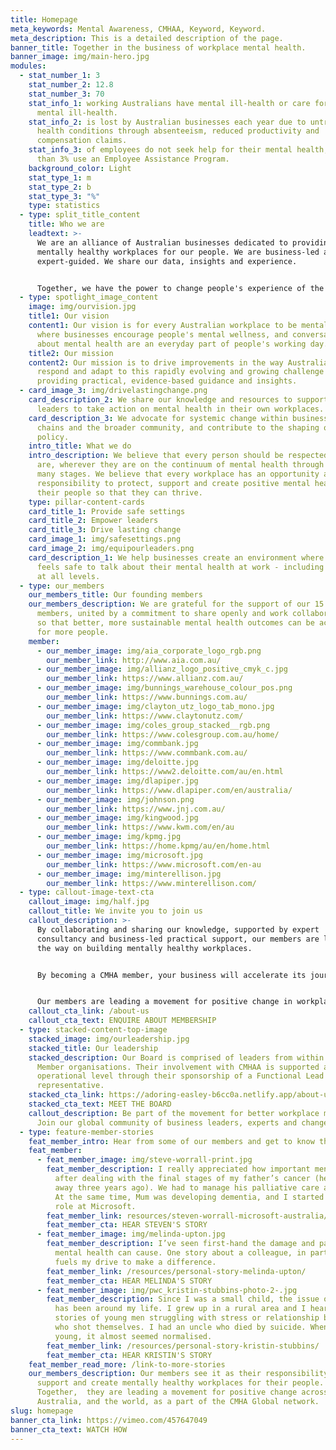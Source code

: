 ```yaml
---
title: Homepage
meta_keywords: Mental Awareness, CMHAA, Keyword, Keyword.
meta_description: This is a detailed description of the page.
banner_title: Together in the business of workplace mental health.
banner_image: img/main-hero.jpg
modules:
  - stat_number_1: 3
    stat_number_2: 12.8
    stat_number_3: 70
    stat_info_1: working Australians have mental ill-health or care for someone with
      mental ill-health.
    stat_info_2: is lost by Australian businesses each year due to untreated mental
      health conditions through absenteeism, reduced productivity and
      compensation claims.
    stat_info_3: of employees do not seek help for their mental health, and less
      than 3% use an Employee Assistance Program.
    background_color: Light
    stat_type_1: m
    stat_type_2: b
    stat_type_3: "%"
    type: statistics
  - type: split_title_content
    title: Who we are
    leadtext: >-
      We are an alliance of Australian businesses dedicated to providing
      mentally healthy workplaces for our people. We are business-led and
      expert-guided. We share our data, insights and experience. 


      Together, we have the power to change people's experience of the workplace for the better.
  - type: spotlight_image_content
    image: img/ourvision.jpg
    title1: Our vision
    content1: Our vision is for every Australian workplace to be mentally healthy,
      where businesses encourage people's mental wellness, and conversations
      about mental health are an everyday part of people's working day.
    title2: Our mission
    content2: Our mission is to drive improvements in the way Australian businesses
      respond and adapt to this rapidly evolving and growing challenge by
      providing practical, evidence-based guidance and insights.
  - card_image_3: img/drivelastingchange.png
    card_description_2: We share our knowledge and resources to support business
      leaders to take action on mental health in their own workplaces.
    card_description_3: We advocate for systemic change within business, supply
      chains and the broader community, and contribute to the shaping of public
      policy.
    intro_title: What we do
    intro_description: We believe that every person should be respected for who they
      are, wherever they are on the continuum of mental health through life's
      many stages. We believe that every workplace has an opportunity and a
      responsibility to protect, support and create positive mental health for
      their people so that they can thrive.
    type: pillar-content-cards
    card_title_1: Provide safe settings
    card_title_2: Empower leaders
    card_title_3: Drive lasting change
    card_image_1: img/safesettings.png
    card_image_2: img/equipourleaders.png
    card_description_1: We help businesses create an environment where everyone
      feels safe to talk about their mental health at work - including leaders
      at all levels.
  - type: our_members
    our_members_title: Our founding members
    our_members_description: We are grateful for the support of our 15 founding
      members, united by a commitment to share openly and work collaboratively,
      so that better, more sustainable mental health outcomes can be achieved
      for more people.
    member:
      - our_member_image: img/aia_corporate_logo_rgb.png
        our_member_link: http://www.aia.com.au/
      - our_member_image: img/allianz_logo_positive_cmyk_c.jpg
        our_member_link: https://www.allianz.com.au/
      - our_member_image: img/bunnings_warehouse_colour_pos.png
        our_member_link: https://www.bunnings.com.au/
      - our_member_image: img/clayton_utz_logo_tab_mono.jpg
        our_member_link: https://www.claytonutz.com/
      - our_member_image: img/coles_group_stacked__rgb.png
        our_member_link: https://www.colesgroup.com.au/home/
      - our_member_image: img/commbank.jpg
        our_member_link: https://www.commbank.com.au/
      - our_member_image: img/deloitte.jpg
        our_member_link: https://www2.deloitte.com/au/en.html
      - our_member_image: img/dlapiper.jpg
        our_member_link: https://www.dlapiper.com/en/australia/
      - our_member_image: img/johnson.png
        our_member_link: https://www.jnj.com.au/
      - our_member_image: img/kingwood.jpg
        our_member_link: https://www.kwm.com/en/au
      - our_member_image: img/kpmg.jpg
        our_member_link: https://home.kpmg/au/en/home.html
      - our_member_image: img/microsoft.jpg
        our_member_link: https://www.microsoft.com/en-au
      - our_member_image: img/minterellison.jpg
        our_member_link: https://www.minterellison.com/
  - type: callout-image-text-cta
    callout_image: img/half.jpg
    callout_title: We invite you to join us
    callout_description: >-
      By collaborating and sharing our knowledge, supported by expert
      consultancy and business-led practical support, our members are leading
      the way on building mentally healthy workplaces.


      By becoming a CMHA member, your business will accelerate its journey towards achieving a mentally healthy workplace in a measurable and sustainable way. 


      Our members are leading a movement for positive change in workplace mental health across Australia.
    callout_cta_link: /about-us
    callout_cta_text: ENQUIRE ABOUT MEMBERSHIP
  - type: stacked-content-top-image
    stacked_image: img/ourleadership.jpg
    stacked_title: Our leadership
    stacked_description: Our Board is comprised of leaders from within our Founding
      Member organisations. Their involvement with CMHAA is supported at an
      operational level through their sponsorship of a Functional Lead
      representative.
    stacked_cta_link: https://adoring-easley-b6cc0a.netlify.app/about-us/
    stacked_cta_text: MEET THE BOARD
    callout_description: Be part of the movement for better workplace mental health.
      Join our global community of business leaders, experts and change-makers.
  - type: feature-member-stories
    feat_member_intro: Hear from some of our members and get to know their story.
    feat_member:
      - feat_member_image: img/steve-worrall-print.jpg
        feat_member_description: I really appreciated how important mental health was
          after dealing with the final stages of my father’s cancer (he passed
          away three years ago). We had to manage his palliative care at home.
          At the same time, Mum was developing dementia, and I started a new
          role at Microsoft.
        feat_member_link: resources/steven-worrall-microsoft-australia/
        feat_member_cta: HEAR STEVEN'S STORY
      - feat_member_image: img/melinda-upton.jpg
        feat_member_description: I’ve seen first-hand the damage and pain that poor
          mental health can cause. One story about a colleague, in particular,
          fuels my drive to make a difference.
        feat_member_link: /resources/personal-story-melinda-upton/
        feat_member_cta: HEAR MELINDA'S STORY
      - feat_member_image: img/pwc_kristin-stubbins-photo-2-.jpg
        feat_member_description: Since I was a small child, the issue of mental health
          has been around my life. I grew up in a rural area and I heard many
          stories of young men struggling with stress or relationship breakups
          who shot themselves. I had an uncle who died by suicide. When I was
          young, it almost seemed normalised.
        feat_member_link: /resources/personal-story-kristin-stubbins/
        feat_member_cta: HEAR KRISTIN'S STORY
    feat_member_read_more: /link-to-more-stories
    our_members_description: Our members see it as their responsibility to protect,
      support and create mentally healthy workplaces for their people.
      Together,  they are leading a movement for positive change across
      Australia, and the world, as a part of the CMHA Global network.
slug: homepage
banner_cta_link: https://vimeo.com/457647049
banner_cta_text: WATCH HOW
---
```

